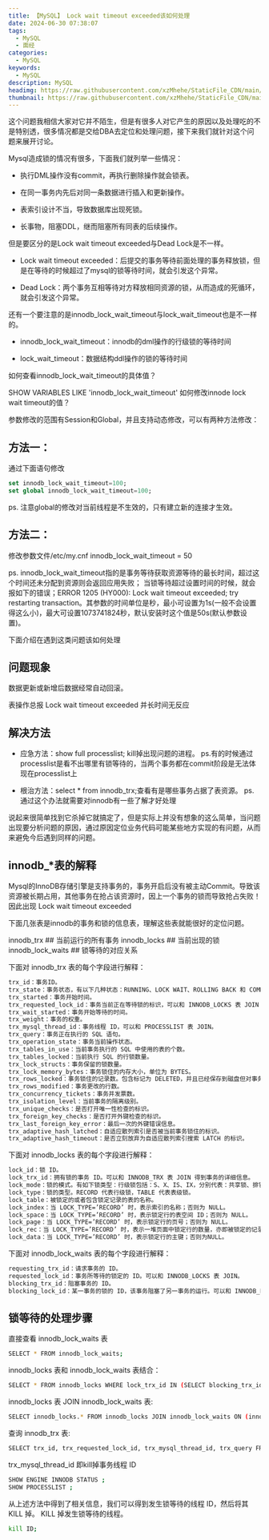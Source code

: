 ```yaml
---
title: 【MySQL】 Lock wait timeout exceeded该如何处理
date: 2024-06-30 07:38:07
tags:
  - MySQL
  - 面经
categories:
  - MySQL
keywords:
  - MySQL
description: MySQL
headimg: https://raw.githubusercontent.com/xzMhehe/StaticFile_CDN/main/static/img/mo/20240726142126.png
thumbnail: https://raw.githubusercontent.com/xzMhehe/StaticFile_CDN/main/static/img/mo/20240726142126.png
---
```

这个问题我相信大家对它并不陌生，但是有很多人对它产生的原因以及处理吃的不是特别透，很多情况都是交给DBA去定位和处理问题，接下来我们就针对这个问题来展开讨论。

Mysql造成锁的情况有很多，下面我们就列举一些情况：

- 执行DML操作没有commit，再执行删除操作就会锁表。

- 在同一事务内先后对同一条数据进行插入和更新操作。

- 表索引设计不当，导致数据库出现死锁。

- 长事物，阻塞DDL，继而阻塞所有同表的后续操作。

但是要区分的是Lock wait timeout exceeded与Dead Lock是不一样。
- Lock wait timeout exceeded：后提交的事务等待前面处理的事务释放锁，但是在等待的时候超过了mysql的锁等待时间，就会引发这个异常。

- Dead Lock：两个事务互相等待对方释放相同资源的锁，从而造成的死循环，就会引发这个异常。

还有一个要注意的是innodb_lock_wait_timeout与lock_wait_timeout也是不一样的。

- innodb_lock_wait_timeout：innodb的dml操作的行级锁的等待时间

- lock_wait_timeout：数据结构ddl操作的锁的等待时间

如何查看innodb_lock_wait_timeout的具体值？

SHOW VARIABLES LIKE 'innodb_lock_wait_timeout'
如何修改innode lock wait timeout的值？

参数修改的范围有Session和Global，并且支持动态修改，可以有两种方法修改：

## 方法一：

通过下面语句修改
```sql
set innodb_lock_wait_timeout=100;
set global innodb_lock_wait_timeout=100;
```
ps. 注意global的修改对当前线程是不生效的，只有建立新的连接才生效。

## 方法二：

修改参数文件/etc/my.cnf innodb_lock_wait_timeout = 50

ps. innodb_lock_wait_timeout指的是事务等待获取资源等待的最长时间，超过这个时间还未分配到资源则会返回应用失败； 当锁等待超过设置时间的时候，就会报如下的错误；ERROR 1205 (HY000): Lock wait timeout exceeded; try restarting transaction。其参数的时间单位是秒，最小可设置为1s(一般不会设置得这么小)，最大可设置1073741824秒，默认安装时这个值是50s(默认参数设置)。



下面介绍在遇到这类问题该如何处理

## 问题现象
数据更新或新增后数据经常自动回滚。

表操作总报 Lock wait timeout exceeded 并长时间无反应

## 解决方法
- 应急方法：show full processlist; kill掉出现问题的进程。 ps.有的时候通过processlist是看不出哪里有锁等待的，当两个事务都在commit阶段是无法体现在processlist上

- 根治方法：select * from innodb_trx;查看有是哪些事务占据了表资源。 ps.通过这个办法就需要对innodb有一些了解才好处理

说起来很简单找到它杀掉它就搞定了，但是实际上并没有想象的这么简单，当问题出现要分析问题的原因，通过原因定位业务代码可能某些地方实现的有问题，从而来避免今后遇到同样的问题。

## innodb_*表的解释
Mysql的InnoDB存储引擎是支持事务的，事务开启后没有被主动Commit。导致该资源被长期占用，其他事务在抢占该资源时，因上一个事务的锁而导致抢占失败！因此出现 Lock wait timeout exceeded

下面几张表是innodb的事务和锁的信息表，理解这些表就能很好的定位问题。

innodb_trx ## 当前运行的所有事务 innodb_locks ## 当前出现的锁 innodb_lock_waits ## 锁等待的对应关系

下面对 innodb_trx 表的每个字段进行解释：

```bash
trx_id：事务ID。
trx_state：事务状态，有以下几种状态：RUNNING、LOCK WAIT、ROLLING BACK 和 COMMITTING。
trx_started：事务开始时间。
trx_requested_lock_id：事务当前正在等待锁的标识，可以和 INNODB_LOCKS 表 JOIN 以得到更多详细信息。
trx_wait_started：事务开始等待的时间。
trx_weight：事务的权重。
trx_mysql_thread_id：事务线程 ID，可以和 PROCESSLIST 表 JOIN。
trx_query：事务正在执行的 SQL 语句。
trx_operation_state：事务当前操作状态。
trx_tables_in_use：当前事务执行的 SQL 中使用的表的个数。
trx_tables_locked：当前执行 SQL 的行锁数量。
trx_lock_structs：事务保留的锁数量。
trx_lock_memory_bytes：事务锁住的内存大小，单位为 BYTES。
trx_rows_locked：事务锁住的记录数。包含标记为 DELETED，并且已经保存到磁盘但对事务不可见的行。
trx_rows_modified：事务更改的行数。
trx_concurrency_tickets：事务并发票数。
trx_isolation_level：当前事务的隔离级别。
trx_unique_checks：是否打开唯一性检查的标识。
trx_foreign_key_checks：是否打开外键检查的标识。
trx_last_foreign_key_error：最后一次的外键错误信息。
trx_adaptive_hash_latched：自适应散列索引是否被当前事务锁住的标识。
trx_adaptive_hash_timeout：是否立刻放弃为自适应散列索引搜索 LATCH 的标识。
```
下面对 innodb_locks 表的每个字段进行解释：

```bash
lock_id：锁 ID。
lock_trx_id：拥有锁的事务 ID。可以和 INNODB_TRX 表 JOIN 得到事务的详细信息。
lock_mode：锁的模式。有如下锁类型：行级锁包括：S、X、IS、IX，分别代表：共享锁、排它锁、意向共享锁、意向排它锁。表级锁包括：S_GAP、X_GAP、IS_GAP、IX_GAP 和 AUTO_INC，分别代表共享间隙锁、排它间隙锁、意向共享间隙锁、意向排它间隙锁和自动递增锁。
lock_type：锁的类型。RECORD 代表行级锁，TABLE 代表表级锁。
lock_table：被锁定的或者包含锁定记录的表的名称。
lock_index：当 LOCK_TYPE=’RECORD’ 时，表示索引的名称；否则为 NULL。
lock_space：当 LOCK_TYPE=’RECORD’ 时，表示锁定行的表空间 ID；否则为 NULL。
lock_page：当 LOCK_TYPE=’RECORD’ 时，表示锁定行的页号；否则为 NULL。
lock_rec：当 LOCK_TYPE=’RECORD’ 时，表示一堆页面中锁定行的数量，亦即被锁定的记录号；否则为 NULL。
lock_data：当 LOCK_TYPE=’RECORD’ 时，表示锁定行的主键；否则为NULL。
```

下面对 innodb_lock_waits 表的每个字段进行解释：

```bash
requesting_trx_id：请求事务的 ID。
requested_lock_id：事务所等待的锁定的 ID。可以和 INNODB_LOCKS 表 JOIN。
blocking_trx_id：阻塞事务的 ID。
blocking_lock_id：某一事务的锁的 ID，该事务阻塞了另一事务的运行。可以和 INNODB_LOCKS 表 JOIN。
```



## 锁等待的处理步骤
直接查看 innodb_lock_waits 表
```bash
SELECT * FROM innodb_lock_waits;
```

innodb_locks 表和 innodb_lock_waits 表结合：
```bash
SELECT * FROM innodb_locks WHERE lock_trx_id IN (SELECT blocking_trx_id FROM innodb_lock_waits);
```

innodb_locks 表 JOIN innodb_lock_waits 表:
```bash
SELECT innodb_locks.* FROM innodb_locks JOIN innodb_lock_waits ON (innodb_locks.lock_trx_id = innodb_lock_waits.blocking_trx_id);
```

查询 innodb_trx 表:
```bash
SELECT trx_id, trx_requested_lock_id, trx_mysql_thread_id, trx_query FROM innodb_trx WHERE trx_state = 'LOCK WAIT';
```

trx_mysql_thread_id 即kill掉事务线程 ID
```bash
SHOW ENGINE INNODB STATUS ;
SHOW PROCESSLIST ;
```

从上述方法中得到了相关信息，我们可以得到发生锁等待的线程 ID，然后将其 KILL 掉。 KILL 掉发生锁等待的线程。


```bash
kill ID;
```


